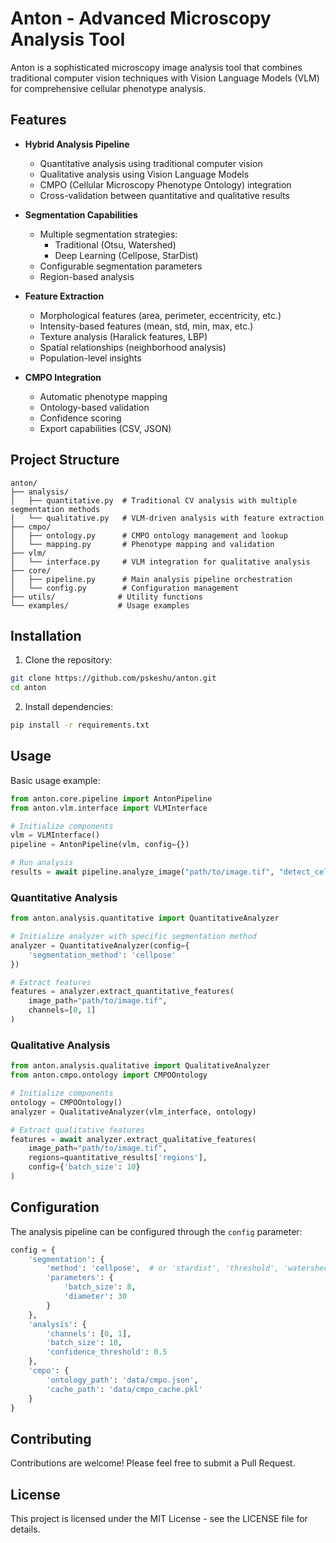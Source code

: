 # Anton - Advanced Microscopy Analysis Tool

Anton is a sophisticated microscopy image analysis tool that combines traditional computer vision techniques with Vision Language Models (VLM) for comprehensive cellular phenotype analysis.

## Features

- **Hybrid Analysis Pipeline**
  - Quantitative analysis using traditional computer vision
  - Qualitative analysis using Vision Language Models
  - CMPO (Cellular Microscopy Phenotype Ontology) integration
  - Cross-validation between quantitative and qualitative results

- **Segmentation Capabilities**
  - Multiple segmentation strategies:
    - Traditional (Otsu, Watershed)
    - Deep Learning (Cellpose, StarDist)
  - Configurable segmentation parameters
  - Region-based analysis

- **Feature Extraction**
  - Morphological features (area, perimeter, eccentricity, etc.)
  - Intensity-based features (mean, std, min, max, etc.)
  - Texture analysis (Haralick features, LBP)
  - Spatial relationships (neighborhood analysis)
  - Population-level insights

- **CMPO Integration**
  - Automatic phenotype mapping
  - Ontology-based validation
  - Confidence scoring
  - Export capabilities (CSV, JSON)

## Project Structure

```
anton/
├── analysis/
│   ├── quantitative.py  # Traditional CV analysis with multiple segmentation methods
│   └── qualitative.py   # VLM-driven analysis with feature extraction
├── cmpo/
│   ├── ontology.py      # CMPO ontology management and lookup
│   └── mapping.py       # Phenotype mapping and validation
├── vlm/
│   └── interface.py     # VLM integration for qualitative analysis
├── core/
│   ├── pipeline.py      # Main analysis pipeline orchestration
│   └── config.py        # Configuration management
├── utils/              # Utility functions
└── examples/           # Usage examples
```

## Installation

1. Clone the repository:
```bash
git clone https://github.com/pskeshu/anton.git
cd anton
```

2. Install dependencies:
```bash
pip install -r requirements.txt
```

## Usage

Basic usage example:

```python
from anton.core.pipeline import AntonPipeline
from anton.vlm.interface import VLMInterface

# Initialize components
vlm = VLMInterface()
pipeline = AntonPipeline(vlm, config={})

# Run analysis
results = await pipeline.analyze_image("path/to/image.tif", "detect_cell_death")
```

### Quantitative Analysis

```python
from anton.analysis.quantitative import QuantitativeAnalyzer

# Initialize analyzer with specific segmentation method
analyzer = QuantitativeAnalyzer(config={
    'segmentation_method': 'cellpose'
})

# Extract features
features = analyzer.extract_quantitative_features(
    image_path="path/to/image.tif",
    channels=[0, 1]
)
```

### Qualitative Analysis

```python
from anton.analysis.qualitative import QualitativeAnalyzer
from anton.cmpo.ontology import CMPOOntology

# Initialize components
ontology = CMPOOntology()
analyzer = QualitativeAnalyzer(vlm_interface, ontology)

# Extract qualitative features
features = await analyzer.extract_qualitative_features(
    image_path="path/to/image.tif",
    regions=quantitative_results['regions'],
    config={'batch_size': 10}
)
```

## Configuration

The analysis pipeline can be configured through the `config` parameter:

```python
config = {
    'segmentation': {
        'method': 'cellpose',  # or 'stardist', 'threshold', 'watershed'
        'parameters': {
            'batch_size': 8,
            'diameter': 30
        }
    },
    'analysis': {
        'channels': [0, 1],
        'batch_size': 10,
        'confidence_threshold': 0.5
    },
    'cmpo': {
        'ontology_path': 'data/cmpo.json',
        'cache_path': 'data/cmpo_cache.pkl'
    }
}
```

## Contributing

Contributions are welcome! Please feel free to submit a Pull Request.

## License

This project is licensed under the MIT License - see the LICENSE file for details.